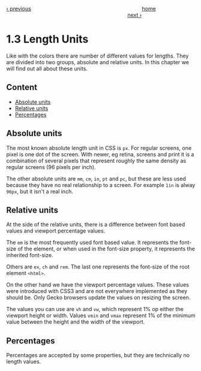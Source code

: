 [‹ previous](./1.2%20Colors.md)
&nbsp;&nbsp;&nbsp;&nbsp;&nbsp;&nbsp;&nbsp;&nbsp;&nbsp;&nbsp;&nbsp;&nbsp;&nbsp;&nbsp;&nbsp;&nbsp;&nbsp;&nbsp;&nbsp;&nbsp;&nbsp;&nbsp;&nbsp;&nbsp;&nbsp;&nbsp;&nbsp;&nbsp;&nbsp;&nbsp;&nbsp;&nbsp;&nbsp;&nbsp;&nbsp;&nbsp;&nbsp;&nbsp;&nbsp;&nbsp;&nbsp;&nbsp;&nbsp;&nbsp;&nbsp;&nbsp;&nbsp;&nbsp;&nbsp;&nbsp;&nbsp;&nbsp;&nbsp;&nbsp;&nbsp;&nbsp;&nbsp;&nbsp;&nbsp;&nbsp;&nbsp;&nbsp;&nbsp;&nbsp;&nbsp;&nbsp;&nbsp;&nbsp;&nbsp;&nbsp;&nbsp;&nbsp;&nbsp;
[home](../../README.md)
&nbsp;&nbsp;&nbsp;&nbsp;&nbsp;&nbsp;&nbsp;&nbsp;&nbsp;&nbsp;&nbsp;&nbsp;&nbsp;&nbsp;&nbsp;&nbsp;&nbsp;&nbsp;&nbsp;&nbsp;&nbsp;&nbsp;&nbsp;&nbsp;&nbsp;&nbsp;&nbsp;&nbsp;&nbsp;&nbsp;&nbsp;&nbsp;&nbsp;&nbsp;&nbsp;&nbsp;&nbsp;&nbsp;&nbsp;&nbsp;&nbsp;&nbsp;&nbsp;&nbsp;&nbsp;&nbsp;&nbsp;&nbsp;&nbsp;&nbsp;&nbsp;&nbsp;&nbsp;&nbsp;&nbsp;&nbsp;&nbsp;&nbsp;&nbsp;&nbsp;&nbsp;&nbsp;&nbsp;&nbsp;&nbsp;&nbsp;&nbsp;&nbsp;&nbsp;&nbsp;&nbsp;&nbsp;&nbsp;&nbsp;&nbsp;&nbsp;&nbsp;&nbsp;&nbsp;&nbsp;&nbsp;
[next ›](./1.4%20Typography.md)

# 1.3 Length Units
Like with the colors there are number of different values for lengths.
They are divided into two groups, absolute and relative units. In this chapter we will find out all about these units.

## Content

- [Absolute units](#absolute-units)
- [Relative units](#relative-units)
- [Percentages](#percentages)

## Absolute units
The most known absolute length unit in CSS is `px`.
For regular screens, one pixel is one dot of the screen. 
With newer, eg retina, screens and print it is a combination of several pixels that represent roughly the same density as regular screens (96 pixels per inch).

The other absolute units are `mm`, `cm`, `in`, `pt` and `pc`, but these are less used because they have no real relationship to a screen.
For example `1in` is alway `96px`, but it isn't a real inch.

## Relative units
At the side of the relative units, there is a difference between font based values and viewport percentage values.

The `em` is the most frequently used font based value. 
It represents the font-size of the element, or when used in the font-size property, it represents the inherited font-size.

Others are `ex`, `ch` and `rem`. The last one represents the font-size of the root element `<html>`.

On the other hand we have the viewport percentage values. These values were introduced with CSS3 and are not everywhere implemented as they should be.
Only Gecko browsers update the values on resizing the screen. 

The values you can use are `vh` and `vw`, which represent 1% op either the viewport height or width.
Values `vmin` and `vmax` represent 1% of the minimum value between the height and the width of the viewport. 

## Percentages
Percentages are accepted by some properties, but they are technically no length values.
